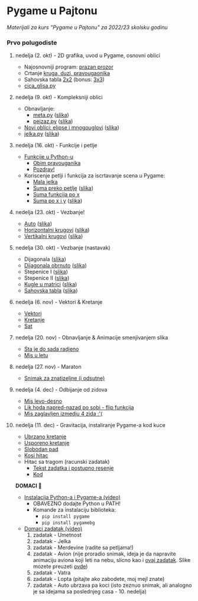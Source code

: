 # Pygame u Pajtonu

*Materijali za kurs "Pygame u Pajtonu" za 2022/23 skolsku godinu*

### Prvo polugodiste

1. nedelja (2. okt) - 2D grafika, uvod u Pygame, osnovni oblici
   
   - Najosnovniji program: [prazan prozor](01_nedelja/1_prazan_prozor.py)
   - Crtanje [kruga, duzi, pravougaonika](01_nedelja/2_krug_duz_pravougaonik.py)
   - Sahovska tabla [2x2](01_nedelja/3_sah.py) (bonus: [3x3](01_nedelja/3.5_sah3x3.py))
   - [cica_glisa.py](01_nedelja/4_stickman.py)

2. nedelja (9. okt) - Kompleksniji oblici
   
   - Obnavljanje:
     - [meta.py](02_nedelja/meta.py) ([slika](02_nedelja/meta.png))
     - [pejzaz.py](02_nedelja/pejzaz.py) ([slika](02_nedelja/pejzaz.png))
   - [Novi oblici: elipse i mnogouglovi](02_nedelja/novi_oblici.py)
     ([slika](02_nedelja/novi_oblici.png))
   - [jelka.py](02_nedelja/jelka.py) ([slika](02_nedelja/jelka.png))

3. nedelja (16. okt) - Funkcije i petlje
   
   - [Funkcije u Python-u](03_nedelja/funkcije.md)
     - [Obim pravouganika](03_nedelja/0_obim.py)
     - [Pozdrav!](03_nedelja/1_pozdrav.py)
   - Koriscenje petlji i funkcija za iscrtavanje scena u Pygame:
     - [Mala jelka](03_nedelja/2_jelka_mala.py)
     - [Suma preko petlje](03_nedelja/3_suma_petlja.py)
       ([slika](03_nedelja/suma_a.png))
     - [Suma funkcija po x](03_nedelja/4_suma_fje_po_x.py)
     - [Suma po x i y](03_nedelja/5_suma_fje_po_xy.py)
       ([slika](03_nedelja/suma_b.png))

4. nedelja (23. okt) - Vezbanje!
   
   - [Auto](/04_nedelja/0_auto.py)
     ([slika](/04_nedelja/0_auto.png))
   - [Horizontalni krugovi](/04_nedelja/1_krugovi.py)
     ([slika](/04_nedelja/1_krugovi.png))
   - [Vertikalni krugovi](/04_nedelja/2_krugovi_vert.py)
     ([slika](/04_nedelja/2_krugovi_vert.png))

5. nedelja (30. okt) - Vezbanje (nastavak)
   
   - Dijagonala
     ([slika](/05_nedelja/3_dijagonala.png))
   - [Dijagonala obrnuto](/05_nedelja/4_dijagonala_II.py)
     ([slika](/05_nedelja/4_dijagonala_II.png))
   - Stepenice I ([slika](/05_nedelja/5_stepenice.png))
   - Stepenice II ([slika](/05_nedelja/6_stepenice_II.png))
   - [Kugle u matrici](/05_nedelja/7_kugle_tabla.py)
     ([slika](/05_nedelja/7_kugle_tabla.png))
   - [Sahovska tabla](/05_nedelja/8_sahovska_tabla.py)
     ([slika](/05_nedelja/8_sahovska_tabla.png))

6. nedelja (6. nov) - Vektori & Kretanje
   - [Vektori](/06_nedelja/0_vektori.py)
   - [Kretanje](/06_nedelja/1_frame_loop.py)
   - [Sat](/06_nedelja/2_clock.py) 

7. nedelja (20. nov) - Obnavljanje & Animacije smenjivanjem slika
   - [Sta je do sada radjeno](/podsetnik.md)
   - [Mis u letu](/08_nedelja/primer.py)  

8. nedelja (27. nov) - Maraton
   - [Snimak za znatizeljne (i odsutne)](https://www.youtube.com/watch?v=AKu9IM5ep2c)

9. nedelja (4. dec) - Odbijanje od zidova
   - [Mis levo-desno](/09_nedelja/naprednazad_mis.py)
   - [Lik hoda napred-nazad po sobi - flip funkcija](/09_nedelja/naprednazad_lik.py)
   - [Mis zaglavljen izmedju 4 zida :'(](/09_nedelja/odbijanje.py) 

10. nedelja (11. dec) - Gravitacija, instaliranje Pygame-a kod kuce
    - [Ubrzano kretanje](/10_nedelja/1_ubrzano_kretanje.py)
    - [Usporeno kretanje](/10_nedelja/2_kocenje.py)
    - [Slobodan pad](/10_nedelja/3_gravitacija.py)
    - [Kosi hitac](/10_nedelja/4_hitac.py)
    - Hitac sa tragom (racunski zadatak)
      - [Tekst zadatka i postupno resenje](/10_nedelja/5_objasnjenje.md)
      - [Kod](/10_nedelja/5_hitac_sa_tragom.py)

    **DOMACI 🥳**
    - [Instalacija Python-a i Pygame-a (video)](https://www.youtube.com/watch?v=VXfN90CMam4)
        - OBAVEZNO dodajte Python u PATH!
        - Komande za instalaciju biblioteka:
            - `pip install pygame`
            - `pip install pygamebg`
    - [Domaci zadatak (video)](https://www.youtube.com/watch?v=5DX16iL-iVc)
        1. zadatak - Umetnost
        2. zadatak - Jelka
        3. zadatak - Merdevine (radite sa petljama!)
        4. zadatak - Avion (nije proradio snimak, ideja je da napravite animaciju aviona koji leti na nebu, slicno kao i [ovaj zadatak](/06_nedelja/1_frame_loop.py). Slike mozete preuzeti [ovde](https://github.com/daniilgrbic/ProgPyg-2022/releases/download/slike/slike_veliki_domaci.zip))
        5. zadatak - Vatra
        6. zadatak - Lopta (pitajte ako zabodete, moj mejl znate)
        7. zadatak - Auto ubrzava pa koci (isto zeznuo snimak, ali analogno je sa idejama sa poslednjeg casa - 10. nedelja)
    